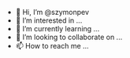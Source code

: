- 👋 Hi, I’m @szymonpev
- 👀 I’m interested in ...
- 🌱 I’m currently learning ...
- 💞️ I’m looking to collaborate on ...
- 📫 How to reach me ...

<!---
szymonpev/szymonpev is a ✨ special ✨ repository because its `README.md` (this file) appears on your GitHub profile.
You can click the Preview link to take a look at your changes.
--->
